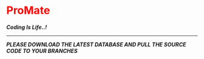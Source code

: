 # <h1 style="color:red">ProMate</h1>  
<b><i>Coding Is Life..!<i><b>
</br>
<hr>
PLEASE DOWNLOAD THE LATEST DATABASE AND PULL THE SOURCE CODE TO YOUR BRANCHES

